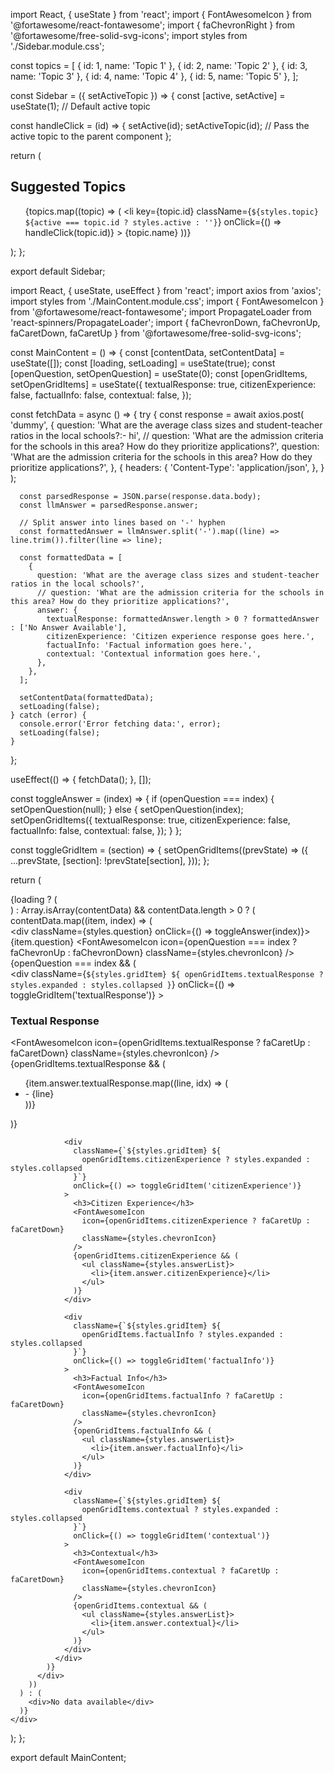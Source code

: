 import React, { useState } from 'react';
import { FontAwesomeIcon } from '@fortawesome/react-fontawesome';
import { faChevronRight } from '@fortawesome/free-solid-svg-icons';
import styles from './Sidebar.module.css';

const topics = [
  { id: 1, name: 'Topic 1' },
  { id: 2, name: 'Topic 2' },
  { id: 3, name: 'Topic 3' },
  { id: 4, name: 'Topic 4' },
  { id: 5, name: 'Topic 5' },
];

const Sidebar = ({ setActiveTopic }) => {
  const [active, setActive] = useState(1); // Default active topic

  const handleClick = (id) => {
    setActive(id);
    setActiveTopic(id); // Pass the active topic to the parent component
  };

  return (
    <div className={styles.sidebar}>
      <h2 className={styles.sidebarHeads}>Suggested Topics</h2>
      <ul>
        {topics.map((topic) => (
          <li
            key={topic.id}
            className={`${styles.topic} ${active === topic.id ? styles.active : ''}`}
            onClick={() => handleClick(topic.id)}
          >
            <span className={styles.topicName}>{topic.name}</span>
            <FontAwesomeIcon icon={faChevronRight} className={styles.chevron} />
          </li>
        ))}
      </ul>
    </div>
  );
};

export default Sidebar;








import React, { useState, useEffect } from 'react';
import axios from 'axios';
import styles from './MainContent.module.css';
import { FontAwesomeIcon } from '@fortawesome/react-fontawesome';
import PropagateLoader from 'react-spinners/PropagateLoader';
import { faChevronDown, faChevronUp, faCaretDown, faCaretUp } from '@fortawesome/free-solid-svg-icons';

const MainContent = () => {
  const [contentData, setContentData] = useState([]);
  const [loading, setLoading] = useState(true);
  const [openQuestion, setOpenQuestion] = useState(0);
  const [openGridItems, setOpenGridItems] = useState({
    textualResponse: true,
    citizenExperience: false,
    factualInfo: false,
    contextual: false,
  });

  const fetchData = async () => {
    try {
      const response = await axios.post(
        'dummy',
        {
          question: 'What are the average class sizes and student-teacher ratios in the local schools?:- hi',
          // question: 'What are the admission criteria for the schools in this area? How do they prioritize applications?',
          question: 'What are the admission criteria for the schools in this area? How do they prioritize applications?',
        },
        {
          headers: {
            'Content-Type': 'application/json',
          },
        }
      );

      const parsedResponse = JSON.parse(response.data.body);
      const llmAnswer = parsedResponse.answer;

      // Split answer into lines based on '-' hyphen
      const formattedAnswer = llmAnswer.split('-').map((line) => line.trim()).filter(line => line);

      const formattedData = [
        {
          question: 'What are the average class sizes and student-teacher ratios in the local schools?',
          // question: 'What are the admission criteria for the schools in this area? How do they prioritize applications?',
          answer: {
            textualResponse: formattedAnswer.length > 0 ? formattedAnswer : ['No Answer Available'],
            citizenExperience: 'Citizen experience response goes here.',
            factualInfo: 'Factual information goes here.',
            contextual: 'Contextual information goes here.',
          },
        },
      ];

      setContentData(formattedData);
      setLoading(false);
    } catch (error) {
      console.error('Error fetching data:', error);
      setLoading(false);
    }
  };

  useEffect(() => {
    fetchData();
  }, []);

  const toggleAnswer = (index) => {
    if (openQuestion === index) {
      setOpenQuestion(null);
    } else {
      setOpenQuestion(index);
      setOpenGridItems({
        textualResponse: true,
        citizenExperience: false,
        factualInfo: false,
        contextual: false,
      });
    }
  };

  const toggleGridItem = (section) => {
    setOpenGridItems((prevState) => ({
      ...prevState,
      [section]: !prevState[section],
    }));
  };

  return (
    <div className={styles.mainContent}>
      {loading ? (
        <div className={styles.loaderWrapper}>
          <PropagateLoader color="rgb(15, 95, 220)" loading={loading} size={25} />
        </div>
      ) : Array.isArray(contentData) && contentData.length > 0 ? (
        contentData.map((item, index) => (
          <div key={index} className={styles.questionBlock}>
            <div className={styles.question} onClick={() => toggleAnswer(index)}>
              {item.question}
              <FontAwesomeIcon
                icon={openQuestion === index ? faChevronUp : faChevronDown}
                className={styles.chevronIcon}
              />
            </div>
            {openQuestion === index && (
              <div className={styles.gridAnswer}>
                <div
                  className={`${styles.gridItem} ${
                    openGridItems.textualResponse ? styles.expanded : styles.collapsed
                  }`}
                  onClick={() => toggleGridItem('textualResponse')}
                >
                  <h3>Textual Response</h3>
                  <FontAwesomeIcon
                    icon={openGridItems.textualResponse ? faCaretUp : faCaretDown}
                    className={styles.chevronIcon}
                  />
                  {openGridItems.textualResponse && (
                    <ul className={styles.answerList}>
                      {item.answer.textualResponse.map((line, idx) => (
                        <li key={idx}>- {line}</li>
                      ))}
                    </ul>
                  )}
                </div>

                <div
                  className={`${styles.gridItem} ${
                    openGridItems.citizenExperience ? styles.expanded : styles.collapsed
                  }`}
                  onClick={() => toggleGridItem('citizenExperience')}
                >
                  <h3>Citizen Experience</h3>
                  <FontAwesomeIcon
                    icon={openGridItems.citizenExperience ? faCaretUp : faCaretDown}
                    className={styles.chevronIcon}
                  />
                  {openGridItems.citizenExperience && (
                    <ul className={styles.answerList}>
                      <li>{item.answer.citizenExperience}</li>
                    </ul>
                  )}
                </div>

                <div
                  className={`${styles.gridItem} ${
                    openGridItems.factualInfo ? styles.expanded : styles.collapsed
                  }`}
                  onClick={() => toggleGridItem('factualInfo')}
                >
                  <h3>Factual Info</h3>
                  <FontAwesomeIcon
                    icon={openGridItems.factualInfo ? faCaretUp : faCaretDown}
                    className={styles.chevronIcon}
                  />
                  {openGridItems.factualInfo && (
                    <ul className={styles.answerList}>
                      <li>{item.answer.factualInfo}</li>
                    </ul>
                  )}
                </div>

                <div
                  className={`${styles.gridItem} ${
                    openGridItems.contextual ? styles.expanded : styles.collapsed
                  }`}
                  onClick={() => toggleGridItem('contextual')}
                >
                  <h3>Contextual</h3>
                  <FontAwesomeIcon
                    icon={openGridItems.contextual ? faCaretUp : faCaretDown}
                    className={styles.chevronIcon}
                  />
                  {openGridItems.contextual && (
                    <ul className={styles.answerList}>
                      <li>{item.answer.contextual}</li>
                    </ul>
                  )}
                </div>
              </div>
            )}
          </div>
        ))
      ) : (
        <div>No data available</div>
      )}
    </div>
  );
};

export default MainContent;
